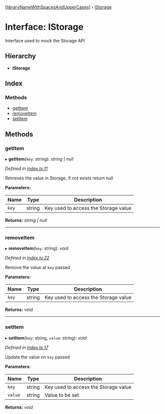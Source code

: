 [[libraryNameWithSpacesAndUpperCases]](../README.md) › [IStorage](istorage.md)

# Interface: IStorage

Interface used to mock the Storage API

## Hierarchy

* **IStorage**

## Index

### Methods

* [getItem](istorage.md#getitem)
* [removeItem](istorage.md#removeitem)
* [setItem](istorage.md#setitem)

## Methods

###  getItem

▸ **getItem**(`key`: string): *string | null*

*Defined in [index.ts:11](https://github.com/mechamobau/simplestorage/blob/2baef4a/src/index.ts#L11)*

Retrieves the value in Storage, if not exists return null

**Parameters:**

Name | Type | Description |
------ | ------ | ------ |
`key` | string | Key used to access the Storage value  |

**Returns:** *string | null*

___

###  removeItem

▸ **removeItem**(`key`: string): *void*

*Defined in [index.ts:22](https://github.com/mechamobau/simplestorage/blob/2baef4a/src/index.ts#L22)*

Remove the value at `key` passed

**Parameters:**

Name | Type | Description |
------ | ------ | ------ |
`key` | string | Key used to access the Storage value  |

**Returns:** *void*

___

###  setItem

▸ **setItem**(`key`: string, `value`: string): *void*

*Defined in [index.ts:17](https://github.com/mechamobau/simplestorage/blob/2baef4a/src/index.ts#L17)*

Update the value on `key` passed

**Parameters:**

Name | Type | Description |
------ | ------ | ------ |
`key` | string | Key used to access the Storage value |
`value` | string | Value to be set  |

**Returns:** *void*
